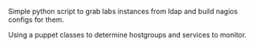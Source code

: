 Simple python script to grab labs instances from ldap and build nagios configs
for them.

Using a puppet classes to determine hostgroups and services to monitor.
